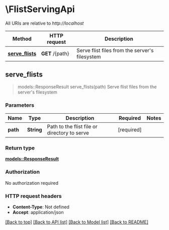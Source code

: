 # \FlistServingApi

All URIs are relative to *http://localhost*

Method | HTTP request | Description
------------- | ------------- | -------------
[**serve_flists**](FlistServingApi.md#serve_flists) | **GET** /{path} | Serve flist files from the server's filesystem



## serve_flists

> models::ResponseResult serve_flists(path)
Serve flist files from the server's filesystem

### Parameters


Name | Type | Description  | Required | Notes
------------- | ------------- | ------------- | ------------- | -------------
**path** | **String** | Path to the flist file or directory to serve | [required] |

### Return type

[**models::ResponseResult**](ResponseResult.md)

### Authorization

No authorization required

### HTTP request headers

- **Content-Type**: Not defined
- **Accept**: application/json

[[Back to top]](#) [[Back to API list]](../README.md#documentation-for-api-endpoints) [[Back to Model list]](../README.md#documentation-for-models) [[Back to README]](../README.md)

